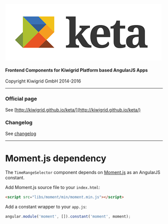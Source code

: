 ![keta](keta.png "keta")

#### Frontend Components for Kiwigrid Platform based AngularJS Apps

Copyright Kiwigrid GmbH 2014-2016

---

### Official page

See [http://kiwigrid.github.io/keta/](http://kiwigrid.github.io/keta/)

### Changelog

See [changelog](CHANGELOG.md)

---

# Moment.js dependency

The `TimeRangeSelector` component depends on [Moment.js](http://momentjs.com/) as an AngularJS constant.

Add Moment.js source file to your `index.html`:

```html
<script src="libs/moment/min/moment.min.js"></script>
```

Add a constant wrapper to your `app.js`:

```javascript
angular.module('moment', []).constant('moment', moment);
```

